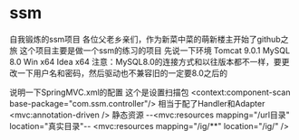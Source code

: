 # ssm
自我锻炼的ssm项目
各位父老乡亲们，作为新菜中菜的萌新楼主开始了github之旅
这个项目主要是做一个ssm的练习的项目
先说一下环境
Tomcat 9.0.1 
MySQL 8.0 
Win x64
Idea x64
注意：MySQL8.0的连接方式和以往版本都不一样，要更改一下用户名和密码，然后驱动也不兼容旧的一定要8.0之后的

说明一下SpringMVC.xml的配置
这个是设置扫描包
<context:component-scan base-package="com.ssm.controller"/>
相当于配了Handler和Adapter
<mvc:annotation-driven />
静态资源
--<mvc:resources mapping="/url目录" location="真实目录"--
<mvc:resources mapping="/ig/**" location="/ig/" />
